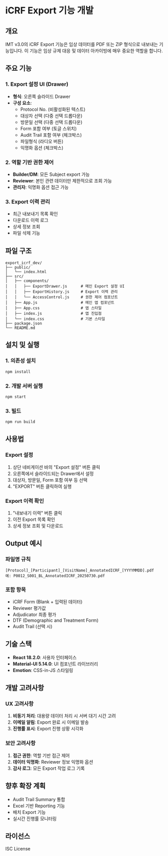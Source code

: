 # iCRF Export 기능 개발

## 개요

IMT v3.0의 iCRF Export 기능은 임상 데이터를 PDF 또는 ZIP 형식으로 내보내는 기능입니다. 이 기능은 임상 규제 대응 및 데이터 아카이빙에 매우 중요한 역할을 합니다.

## 주요 기능

### 1. Export 설정 UI (Drawer)
- **형식**: 오른쪽 슬라이드 Drawer
- **구성 요소**:
  - Protocol No. (비활성화된 텍스트)
  - 대상자 선택 (다중 선택 드롭다운)
  - 방문일 선택 (다중 선택 드롭다운)
  - Form 포함 여부 (토글 스위치)
  - Audit Trail 포함 여부 (체크박스)
  - 파일형식 (라디오 버튼)
  - 익명화 옵션 (체크박스)

### 2. 역할 기반 권한 제어
- **Builder/DM**: 모든 Subject export 가능
- **Reviewer**: 본인 관련 데이터만 제한적으로 조회 가능
- **관리자**: 익명화 옵션 접근 가능

### 3. Export 이력 관리
- 최근 내보내기 목록 확인
- 다운로드 이력 로그
- 상세 정보 조회
- 파일 삭제 기능

## 파일 구조

```
export_icrf_dev/
├── public/
│   └── index.html
├── src/
│   ├── components/
│   │   ├── ExportDrawer.js      # 메인 Export 설정 UI
│   │   ├── ExportHistory.js     # Export 이력 관리
│   │   └── AccessControl.js     # 권한 제어 컴포넌트
│   ├── App.js                   # 메인 앱 컴포넌트
│   ├── App.css                  # 앱 스타일
│   ├── index.js                 # 앱 진입점
│   └── index.css                # 기본 스타일
├── package.json
└── README.md
```

## 설치 및 실행

### 1. 의존성 설치
```bash
npm install
```

### 2. 개발 서버 실행
```bash
npm start
```

### 3. 빌드
```bash
npm run build
```

## 사용법

### Export 설정
1. 상단 네비게이션 바의 "Export 설정" 버튼 클릭
2. 오른쪽에서 슬라이드되는 Drawer에서 설정
3. 대상자, 방문일, Form 포함 여부 등 선택
4. "EXPORT" 버튼 클릭하여 실행

### Export 이력 확인
1. "내보내기 이력" 버튼 클릭
2. 이전 Export 목록 확인
3. 상세 정보 조회 및 다운로드

## Output 예시

### 파일명 규칙
```
[Protocol]_[Participant]_[VisitName]_AnnotatedICRF_[YYYYMMDD].pdf
예: P0012_S001_BL_AnnotatedICRF_20250730.pdf
```

### 포함 항목
- iCRF Form (Blank + 입력된 데이터)
- Reviewer 평가값
- Adjudicator 최종 평가
- DTF (Demographic and Treatment Form)
- Audit Trail (선택 시)

## 기술 스택

- **React 18.2.0**: 사용자 인터페이스
- **Material-UI 5.14.0**: UI 컴포넌트 라이브러리
- **Emotion**: CSS-in-JS 스타일링

## 개발 고려사항

### UX 고려사항
1. **비동기 처리**: 대용량 데이터 처리 시 서버 대기 시간 고려
2. **이메일 알림**: Export 완료 시 이메일 발송
3. **진행률 표시**: Export 진행 상황 시각화

### 보안 고려사항
1. **접근 권한**: 역할 기반 접근 제어
2. **데이터 익명화**: Reviewer 정보 익명화 옵션
3. **감사 로그**: 모든 Export 작업 로그 기록

## 향후 확장 계획

- Audit Trail Summary 통합
- Excel 기반 Reporting 기능
- 배치 Export 기능
- 실시간 진행률 모니터링

## 라이선스

ISC License 